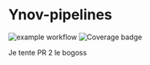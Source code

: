 # Ynov-pipelines

![example workflow](https://github.com/Hostie/Ynov-pipelines/actions/workflows/main.yml/badge.svg)
![Coverage badge](https://hostie.github.io/Ynov-pipelines/assets/coverage.svg)

Je tente PR 2 le bogoss